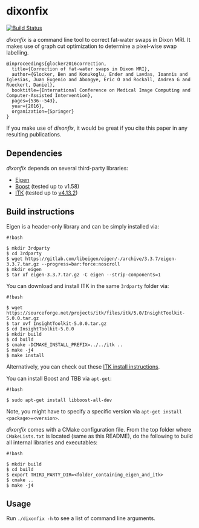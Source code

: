 # dixonfix

[![Build Status](https://travis-ci.org/biomedia-mira/dixonfix.svg?branch=master)](https://travis-ci.org/biomedia-mira/dixonfix)

*dixonfix* is a command line tool to correct fat-water swaps in Dixon MRI. It makes use of graph cut optimization to determine a pixel-wise swap labelling.

```
@inproceedings{glocker2016correction,
  title={Correction of fat-water swaps in Dixon MRI},
  author={Glocker, Ben and Konukoglu, Ender and Lavdas, Ioannis and Iglesias, Juan Eugenio and Aboagye, Eric O and Rockall, Andrea G and Rueckert, Daniel},
  booktitle={International Conference on Medical Image Computing and Computer-Assisted Intervention},
  pages={536--543},
  year={2016},
  organization={Springer}
}
```

If you make use of *dixonfix*, it would be great if you cite this paper in any resulting publications.

## Dependencies

*dixonfix* depends on several third-party libraries:

* [Eigen](eigen.tuxfamily.org)
* [Boost](http://www.boost.org/) (tested up to v1.58)
* [ITK](http://itk.org) (tested up to [v4.13.2](https://sourceforge.net/projects/itk/files/itk/4.13/InsightToolkit-4.13.2.tar.gz))

## Build instructions

Eigen is a header-only library and can be simply installed via:

```
#!bash

$ mkdir 3rdparty
$ cd 3rdparty
$ wget https://gitlab.com/libeigen/eigen/-/archive/3.3.7/eigen-3.3.7.tar.gz --progress=bar:force:noscroll
$ mkdir eigen
$ tar xf eigen-3.3.7.tar.gz -C eigen --strip-components=1
```

You can download and install ITK in the same `3rdparty` folder via:

```
#!bash

$ wget https://sourceforge.net/projects/itk/files/itk/5.0/InsightToolkit-5.0.0.tar.gz
$ tar xvf InsightToolkit-5.0.0.tar.gz
$ cd InsightToolkit-5.0.0
$ mkdir build
$ cd build
$ cmake -DCMAKE_INSTALL_PREFIX=../../itk ..
$ make -j4
$ make install
```

Alternatively, you can check out these [ITK install instructions](https://itk.org/Wiki/ITK/Getting_Started/Build/Linux).

You can install Boost and TBB via `apt-get`:

```
#!bash

$ sudo apt-get install libboost-all-dev
```

Note, you might have to specify a specific version via `apt-get install <package>=<version>`.

*dixonfix* comes with a CMake configuration file. From the top folder where `CMakeLists.txt` is located (same as this README), do the following to build all internal libraries and executables:

```
#!bash

$ mkdir build
$ cd build
$ export THIRD_PARTY_DIR=<folder_containing_eigen_and_itk>
$ cmake ..
$ make -j4

```

## Usage

Run `./dixonfix -h` to see a list of command line arguments.
